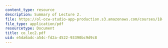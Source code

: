 ```yaml
---
content_type: resource
description: Summary of Lecture 2.
file: https://ol-ocw-studio-app-production.s3.amazonaws.com/courses/18-997-topics-in-combinatorial-optimization-spring-2004/e5da6adca54cfd2a452293390bc9d9c8_co_lec2.pdf
file_type: application/pdf
resourcetype: Document
title: co_lec2.pdf
uid: e5da6adc-a54c-fd2a-4522-93390bc9d9c8
---
```

